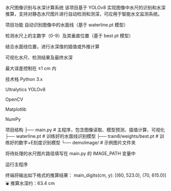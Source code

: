 水尺图像识别与水深计算系统
该项目基于 YOLOv8 实现图像中水尺的识别和水深推算，支持对静态水尺图片进行自动检测和测深，可应用于智能水文监测系统。

项目功能
自动识别图像中的水面线（基于 waterline.pt 模型）

检测水尺上的主数字（0-9）及其垂直位置（基于 best.pt 模型）

结合水面线位置，进行水深值的插值或外推计算

可视化水尺、检测结果及最终水深

最大误差控制在 ±1 cm 内

技术栈
Python 3.x

Ultralytics YOLOv8

OpenCV

Matplotlib

NumPy

项目结构
├── main.py                 # 主程序，包含图像读取、模型预测、插值计算、可视化
├── waterline.pt            # 训练好的水面线识别模型
├── train8/weights/best.pt  # 训练好的数字+E刻度识别模型
└── demoImage/              # 示例图片文件夹

将待处理的水尺图片路径填写在 main.py 的 IMAGE_PATH 变量中

运行主程序

终端将输出如下格式的推算结果：
main_digits(cm, y): [(60, 523.0), (70, 615.0)]
⛲ 推算水深约：63.4 cm

